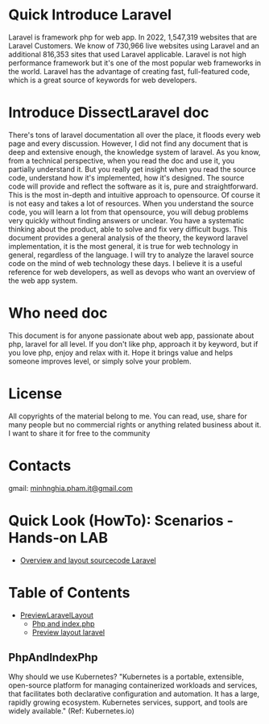 # Quick Introduce Laravel 
Laravel is framework php for web app. In 2022, 1,547,319 websites that are Laravel Customers. We know of 730,966 live websites using Laravel and an additional 816,353 sites that used Laravel applicable. Laravel is not high performance framework but it's one of the most popular web frameworks in the world. Laravel has the advantage of creating fast, full-featured code, which is a great source of keywords for web developers.

#  Introduce DissectLaravel doc
There's tons of laravel documentation all over the place, it floods every web page and every discussion. However, I did not find any document that is deep and extensive enough, the knowledge system of laravel. As you know, from a technical perspective, when you read the doc and use it, you partially understand it. But you really get insight when you read the source code, understand how it's implemented, how it's designed. The source code will provide and reflect the software as it is, pure and straightforward. This is the most in-depth and intuitive approach to opensource. Of course it is not easy and takes a lot of resources. When you understand the source code, you will learn a lot from that opensource, you will debug problems very quickly without finding answers or unclear. You have a systematic thinking about the product, able to solve and fix very difficult bugs. This document provides a general analysis of the theory, the keyword laravel implementation, it is the most general, it is true for web technology in general, regardless of the language. I will try to analyze the laravel source code on the mind of web technology these days. I believe it is a useful reference for web developers, as well as devops who want an overview of the web app system.

# Who need doc
This document is for anyone passionate about web app, passionate about php, laravel for all level. If you don't like php, approach it by keyword, but if you love php, enjoy and relax with it. Hope it brings value and helps someone improves level, or simply solve your problem.

# License
All copyrights of the material belong to me. You can read, use, share for many people but no commercial rights or anything related business about it. I want to share it for free to the community

# Contacts
gmail: minhnghia.pham.it@gmail.com

# Quick Look (HowTo): Scenarios - Hands-on LAB
- [Overview and layout sourcecode Laravel](https://thisislink.com)


# Table of Contents
- [PreviewLaravelLayout](#PreviewLaravelLayout)
    - [Php and index.php ](#PhpAndIndexPhp)
    - [Preview layout laravel](#LayoutLaravel)



## PhpAndIndexPhp <a name="PhpAndIndexPhp"></a>
Why should we use Kubernetes? "Kubernetes is a portable, extensible, open-source platform for managing containerized workloads and services, that facilitates both declarative configuration and automation. It has a large, rapidly growing ecosystem. Kubernetes services, support, and tools are widely available." (Ref: Kubernetes.io)
 
